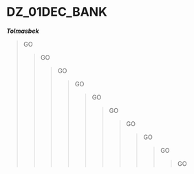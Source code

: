 # DZ_01DEC_BANK

***Tolmasbek***
> GO
>> GO
>>> GO
>>>> GO
>>>>> GO
>>>>>> GO
>>>>>>> GO
>>>>>>>> GO
>>>>>>>>> GO
>>>>>>>>>> GO
